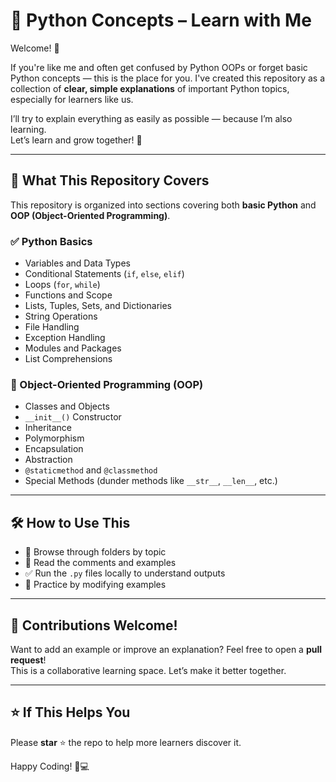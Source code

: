 # 🐍 Python Concepts – Learn with Me

Welcome! 👋

If you're like me and often get confused by Python OOPs or forget basic Python concepts — this is the place for you. I've created this repository as a collection of **clear, simple explanations** of important Python topics, especially for learners like us.

I’ll try to explain everything as easily as possible — because I’m also learning.  
Let’s learn and grow together! 🚀

---

## 📘 What This Repository Covers

This repository is organized into sections covering both **basic Python** and **OOP (Object-Oriented Programming)**.

### ✅ Python Basics

- Variables and Data Types
- Conditional Statements (`if`, `else`, `elif`)
- Loops (`for`, `while`)
- Functions and Scope
- Lists, Tuples, Sets, and Dictionaries
- String Operations
- File Handling
- Exception Handling
- Modules and Packages
- List Comprehensions

### 🧱 Object-Oriented Programming (OOP)

- Classes and Objects
- `__init__()` Constructor
- Inheritance
- Polymorphism
- Encapsulation
- Abstraction
- `@staticmethod` and `@classmethod`
- Special Methods (dunder methods like `__str__`, `__len__`, etc.)

---

## 🛠 How to Use This

- 📁 Browse through folders by topic
- 🧠 Read the comments and examples
- ✅ Run the `.py` files locally to understand outputs
- 🔁 Practice by modifying examples

---

## 🤝 Contributions Welcome!

Want to add an example or improve an explanation? Feel free to open a **pull request**!  
This is a collaborative learning space. Let’s make it better together.

---

## ⭐ If This Helps You

Please **star** ⭐ the repo to help more learners discover it.

Happy Coding! 🧠💻
